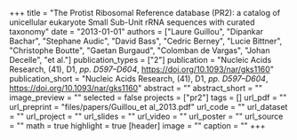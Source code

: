 +++
title = "The Protist Ribosomal Reference database (PR2): a catalog of unicellular eukaryote Small Sub-Unit rRNA sequences with curated taxonomy"
date = "2013-01-01"
authors = ["Laure Guillou", "Dipankar Bachar", "Stephane Audic", "David Bass", "Cedric Berney", "Lucie Bittner", "Christophe Boutte", "Gaetan Burgaud", "Colomban de Vargas", "Johan Decelle", "et al."]
publication_types = ["2"]
publication = "Nucleic Acids Research, (41), D1, _pp. D597–D604_, https://doi.org/10.1093/nar/gks1160"
publication_short = "Nucleic Acids Research, (41), D1, _pp. D597–D604_, https://doi.org/10.1093/nar/gks1160"
abstract = ""
abstract_short = ""
image_preview = ""
selected = false
projects = ["pr2"]
tags = []
url_pdf = ""
url_preprint = "files/papers/Guillou_et al_2013.pdf"
url_code = ""
url_dataset = ""
url_project = ""
url_slides = ""
url_video = ""
url_poster = ""
url_source = ""
math = true
highlight = true
[header]
image = ""
caption = ""
+++
